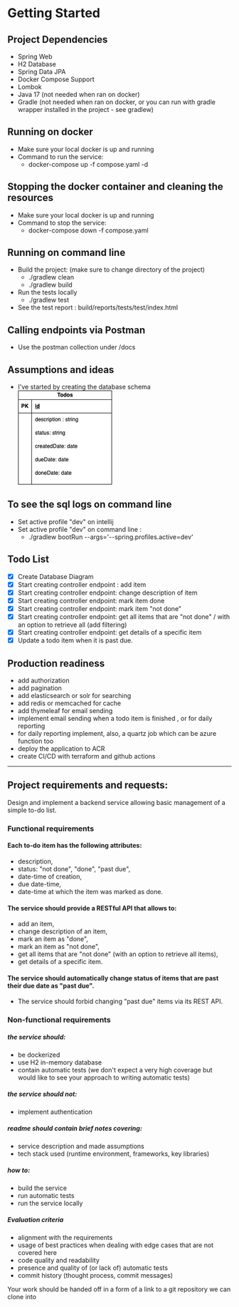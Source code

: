 # Getting Started

## Project Dependencies
* Spring Web
* H2 Database
* Spring Data JPA
* Docker Compose Support
* Lombok
* Java 17 (not needed when ran on docker)
* Gradle (not needed when ran on docker, or you can run with gradle wrapper installed in the project - see gradlew)


## Running on docker
* Make sure your local docker is up and running
* Command to run the service:
  * docker-compose up -f compose.yaml -d

## Stopping the docker container and cleaning the resources
* Make sure your local docker is up and running
* Command to stop the service:
  * docker-compose down -f compose.yaml

## Running on command line
* Build the project: (make sure to change directory of the project)
  * ./gradlew clean
  * ./gradlew build
* Run the tests locally
  * ./gradlew test
* See the test report : build/reports/tests/test/index.html

## Calling endpoints via Postman
* Use the postman collection under /docs

## Assumptions and ideas
* I've started by creating the database schema
  ![Database_schema](/docs/simplesystemtodo.drawio.png)

## To see the sql logs on command line
* Set active profile "dev" on intellij
* Set active profile "dev" on command line :
  * ./gradlew bootRun --args='--spring.profiles.active=dev'

## Todo List
- [X] Create Database Diagram
- [X] Start creating controller endpoint : add item
- [X] Start creating controller endpoint: change description of item
- [X] Start creating controller endpoint: mark item done
- [X] Start creating controller endpoint: mark item "not done"
- [x] Start creating controller endpoint: get all items that are "not done" / with an option to retrieve all (add filtering)
- [X] Start creating controller endpoint: get details of a specific item
- [x] Update a todo item when it is past due.

## Production readiness
* add authorization
* add pagination
* add elasticsearch or solr for searching
* add redis or memcached for cache
* add thymeleaf for email sending
* implement email sending when a todo item is finished , or for daily reporting
* for daily reporting implement, also, a quartz job which can be azure function too
* deploy the application to ACR
* create CI/CD with terraform and github actions

----------
## Project requirements and requests:
Design and implement a backend service allowing basic management of a simple to-do list.

### Functional requirements
#### Each to-do item has the following attributes:
* description,
* status: "not done", "done", "past due",
* date-time of creation,
* due date-time,
* date-time at which the item was marked as done.

#### The service should provide a RESTful API that allows to:
* add an item,
* change description of an item,
* mark an item as "done",
* mark an item as "not done",
* get all items that are "not done" (with an option to retrieve all items),
* get details of a specific item.


#### The service should automatically change status of items that are past their due date as "past due".
* The service should forbid changing "past due" items via its REST API.

### Non-functional requirements
##### the service should:
* be dockerized
* use H2 in-memory database
* contain automatic tests (we don't expect a very high coverage but would like to see your approach to writing automatic tests)
##### the service should not:
* implement authentication
##### readme should contain brief notes covering:
* service description and made assumptions
* tech stack used (runtime environment, frameworks, key libraries)
##### how to:
* build the service
* run automatic tests
* run the service locally
##### Evaluation criteria
* alignment with the requirements
* usage of best practices when dealing with edge cases that are not covered here
* code quality and readability
* presence and quality of (or lack of) automatic tests
* commit history (thought process, commit messages)

Your work should be handed off in a form of a link to a git repository we can clone into
